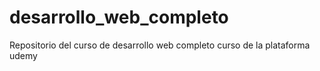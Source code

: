 # desarrollo_web_completo
Repositorio del curso de desarrollo web completo
curso de la plataforma udemy
